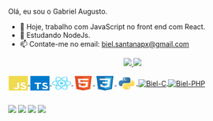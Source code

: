 Olá, eu sou o Gabriel Augusto.
- 🔭 Hoje, trabalho com JavaScript no front end com React.
- 🌱 Estudando NodeJs.
- 📫 Contate-me no email: biel.santanapx@gmail.com

<div align="center">
  <a href="https://github.com/bielsantanape">
  <img height="180em" src="https://github-readme-stats.vercel.app/api?username=bielsantanape&show_icons=true&theme=dark&include_all_commits=true&count_private=true"/>
  <img height="180em" src="https://github-readme-stats.vercel.app/api/top-langs/?username=bielsantanape&layout=compact&langs_count=7&theme=dark"/>
</div>
  
<div style="display: inline_block"><br>
  <img align="center" alt="Biel-Js" height="30" width="40" src="https://raw.githubusercontent.com/devicons/devicon/master/icons/javascript/javascript-plain.svg">
  <img align="center" alt="Biel-Ts" height="30" width="40" src="https://raw.githubusercontent.com/devicons/devicon/master/icons/typescript/typescript-plain.svg">
  <img align="center" alt="Biel-React" height="30" width="40" src="https://raw.githubusercontent.com/devicons/devicon/master/icons/react/react-original.svg">
  <img align="center" alt="Biel-HTML" height="30" width="40" src="https://raw.githubusercontent.com/devicons/devicon/master/icons/html5/html5-original.svg">
  <img align="center" alt="Biel-CSS" height="30" width="40" src="https://raw.githubusercontent.com/devicons/devicon/master/icons/css3/css3-original.svg">
  <img align="center" alt="Biel-Python" height="30" width="40" src="https://raw.githubusercontent.com/devicons/devicon/master/icons/python/python-original.svg">
  <img align="center" alt="Biel-C" height="30" width="40" <img src="https://cdn.jsdelivr.net/gh/devicons/devicon/icons/c/c-original.svg" href = "https://github.com/bielsantanape/C">
  <img align="center" alt="Biel-PHP" height="30" width="40" <img src="https://cdn.jsdelivr.net/gh/devicons/devicon/icons/php/php-original.svg"/>
  
</div>
  
##
 
<div> 
  <a href="https://www.youtube.com/channel/UCVShusapAN6Cwv0uWxsmu-w" target="_blank"><img src="https://img.shields.io/badge/YouTube-FF0000?style=for-the-badge&logo=youtube&logoColor=white" target="_blank"></a>
  <a href="https://instagram.com/bielsantanape" target="_blank"><img src="https://img.shields.io/badge/-Instagram-%23E4405F?style=for-the-badge&logo=instagram&logoColor=white" target="_blank"></a>
  <a href = "mailto:biel.santanapx@gmail.com"><img src="https://img.shields.io/badge/-Gmail-%23333?style=for-the-badge&logo=gmail&logoColor=white" target="_blank"></a>
  <a href="https://www.linkedin.com/in/gabriel-augusto-santana-pereira-36893b198/" target="_blank"><img src="https://img.shields.io/badge/-LinkedIn-%230077B5?style=for-the-badge&logo=linkedin&logoColor=white" target="_blank"></a> 
 
   
</div>
